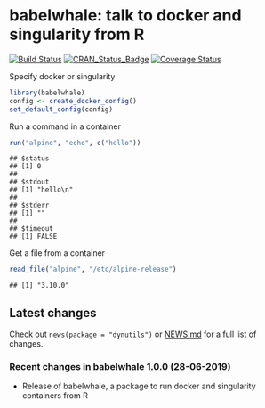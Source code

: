 
# babelwhale: talk to docker and singularity from R

[![Build
Status](https://travis-ci.org/dynverse/babelwhale.svg?branch=master)](https://travis-ci.org/dynverse/babelwhale)
[![CRAN\_Status\_Badge](https://www.r-pkg.org/badges/version/babelwhale)](https://cran.r-project.org/package=babelwhale)
[![Coverage
Status](https://codecov.io/gh/dynverse/babelwhale/branch/master/graph/badge.svg)](https://codecov.io/gh/dynverse/babelwhale?branch=master)

Specify docker or singularity

``` r
library(babelwhale)
config <- create_docker_config()
set_default_config(config)
```

Run a command in a container

``` r
run("alpine", "echo", c("hello"))
```

    ## $status
    ## [1] 0
    ## 
    ## $stdout
    ## [1] "hello\n"
    ## 
    ## $stderr
    ## [1] ""
    ## 
    ## $timeout
    ## [1] FALSE

Get a file from a container

``` r
read_file("alpine", "/etc/alpine-release")
```

    ## [1] "3.10.0"

## Latest changes

Check out `news(package = "dynutils")` or [NEWS.md](NEWS.md) for a
full list of
changes.

<!-- This section gets automatically generated from inst/NEWS.md, and also generates inst/NEWS -->

### Recent changes in babelwhale 1.0.0 (28-06-2019)

  - Release of babelwhale, a package to run docker and singularity
    containers from R
